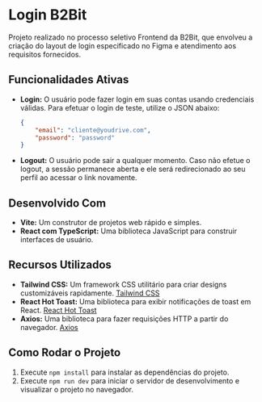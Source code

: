 # Login B2Bit

Projeto realizado no processo seletivo Frontend da B2Bit, que envolveu a criação do layout de login especificado no Figma e atendimento aos requisitos fornecidos.

## Funcionalidades Ativas

- **Login:** O usuário pode fazer login em suas contas usando credenciais válidas. Para efetuar o login de teste, utilize o JSON abaixo:
  ```json
  {
      "email": "cliente@youdrive.com",
      "password": "password"
  }
  ```
- **Logout:** O usuário pode sair a qualquer momento. Caso não efetue o logout, a sessão permanece aberta e ele será redirecionado ao seu perfil ao acessar o link novamente.

## Desenvolvido Com

- **Vite:** Um construtor de projetos web rápido e simples.
- **React com TypeScript:** Uma biblioteca JavaScript para construir interfaces de usuário.

## Recursos Utilizados

- **Tailwind CSS:** Um framework CSS utilitário para criar designs customizáveis rapidamente. [Tailwind CSS](https://tailwindcss.com/)
- **React Hot Toast:** Uma biblioteca para exibir notificações de toast em React. [React Hot Toast](https://react-hot-toast.com/)
- **Axios:** Uma biblioteca para fazer requisições HTTP a partir do navegador. [Axios](https://axios-http.com/)

## Como Rodar o Projeto

1. Execute `npm install` para instalar as dependências do projeto.
2. Execute `npm run dev` para iniciar o servidor de desenvolvimento e visualizar o projeto no navegador.
